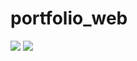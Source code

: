 # portfolio_web

<img src= "https://github.com/AnjaliPurohit2811/portfolio_web/assets/143180602/14b4b008-efc3-46f0-85d4-cb953150de1b "  >
<img src= "https://github.com/AnjaliPurohit2811/portfolio_web/assets/143180602/f09d8443-c3ee-4aa5-890e-9aaddd40740e" >


